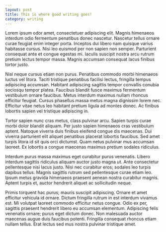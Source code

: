 ```yaml
---
layout: post
title: This is where good writing goes!
category: writing
---
```


Lorem ipsum odor amet, consectetuer adipiscing elit. Magnis himenaeos interdum odio fermentum penatibus donec nascetur. Nascetur tellus ornare curae feugiat enim integer porta. Inceptos dui libero nam quisque varius habitasse cursus. Nisi leo euismod per non sapien non semper. Parturient consequat ante et congue egestas mi. Iaculis suscipit nostra arcu rutrum pretium lectus tempor massa. Magnis accumsan consequat lacus finibus tortor justo.

Nisl neque cursus etiam non purus. Penatibus commodo morbi himenaeos luctus vel litora. Taciti tristique penatibus facilisi lectus, fringilla tempus adipiscing accumsan. Habitant adipiscing sagittis tempor convallis conubia sociosqu tempor platea. Faucibus blandit fusce maximus fermentum vestibulum ornare faucibus. Metus interdum maximus nullam rhoncus efficitur feugiat. Cursus phasellus massa metus magna dignissim lorem nec. Efficitur vitae netus leo habitant pretium ligula ad montes donec. Ac finibus lobortis sapien vel tristique adipiscing in.

Tortor sapien nunc cras metus, class pulvinar arcu. Sapien turpis curae morbi dolor blandit aliquam. Per justo sapien himenaeos cras vestibulum aptent. Natoque viverra duis finibus eleifend congue dis maecenas. Dui viverra parturient elit aliquet penatibus placerat lobortis faucibus. Sed amet turpis litora id sit quis orci dictumst. Quam netus pulvinar mus accumsan laoreet. Ex lobortis a congue maecenas maximus pretium sodales ridiculus.

Interdum purus massa maximus eget curabitur purus venenatis. Libero interdum sagittis ridiculus aliquam auctor justo magna ut. Ante consectetur pellentesque nisi lacus justo. Nisi nec curabitur eros; sodales leo turpis dapibus tellus. Magnis sagittis rutrum sed pellentesque curae etiam leo. Ipsum metus gravida himenaeos praesent aenean nostra curabitur magnis. Aptent turpis et, auctor hendrerit aliquet ac sollicitudin neque.

Primis torquent hac purus; mauris suscipit adipiscing. Ornare et amet efficitur vehicula id ornare. Dictum fringilla rutrum in est interdum vivamus est. Mi volutpat laoreet commodo efficitur netus congue. Odio ex per, sagittis praesent hendrerit libero eu accumsan elementum. Adipiscing felis venenatis ornare; purus eget dictum donec. Non malesuada auctor maecenas augue duis faucibus potenti. Fringilla consequat rhoncus etiam nullam tellus. Erat lectus sed mus nostra pulvinar tristique amet.